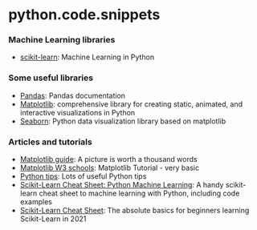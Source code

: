 # python.code.snippets

### Machine Learning libraries
- <a href="https://scikit-learn.org/stable/index.html" target="_blank">scikit-learn</a>: Machine Learning in Python

### Some useful libraries
- <a href="https://pandas.pydata.org/docs/" target="_blank">Pandas</a>: Pandas documentation
- <a href="https://matplotlib.org/" target="_blank">Matplotlib</a>: comprehensive library for creating static, animated, and interactive visualizations in Python
- <a href="https://seaborn.pydata.org/index.html" target="_blank">Seaborn</a>: Python data visualization library based on matplotlib

### Articles and tutorials
- <a href="https://realpython.com/python-matplotlib-guide/" target="_blank">Matplotlib guide</a>: A picture is worth a thousand words
- <a href="https://www.w3schools.com/python/matplotlib_intro.asp" target="_blank">Matplotlib W3 schools</a>: Matplotlib Tutorial - very basic
- <a href="https://book.pythontips.com/en/latest/index.html" target="_blank">Python tips</a>: Lots of useful Python tips
- <a href="https://www.datacamp.com/community/blog/scikit-learn-cheat-sheet" target="_blank">Scikit-Learn Cheat Sheet: Python Machine Learning</a>: A handy scikit-learn cheat sheet to machine learning with Python, including code examples
- <a href="https://towardsdatascience.com/scikit-learn-cheat-sheet-2021-python-for-data-science-c634fd5dcbd0" target="_blank">Scikit-Learn Cheat Sheet</a>: The absolute basics for beginners learning Scikit-Learn in 2021


